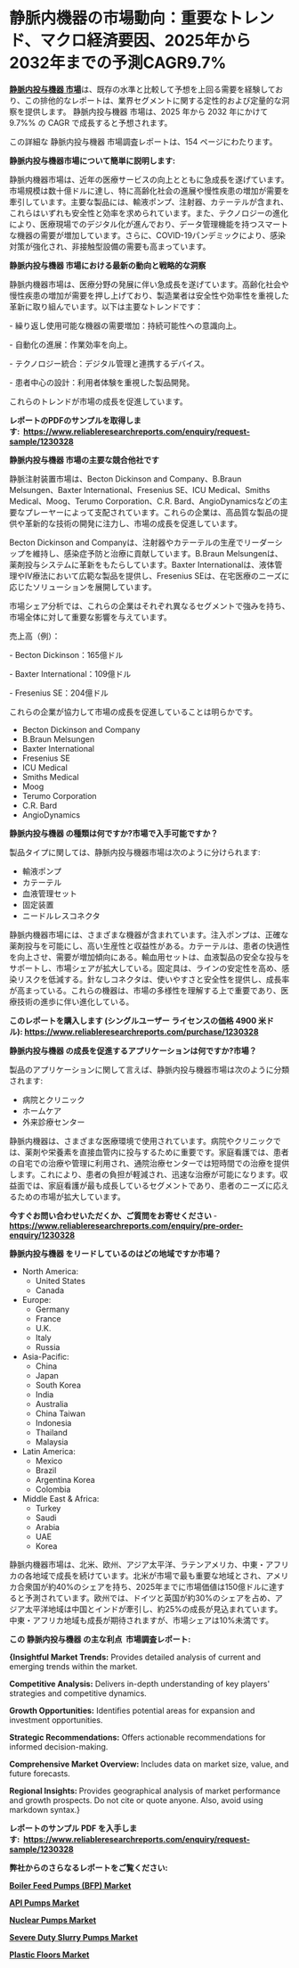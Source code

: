 <p><h1>静脈内機器の市場動向：重要なトレンド、マクロ経済要因、2025年から2032年までの予測CAGR9.7%</h1></p><p data-sourcepos="1:1-1:157"><strong><a href="https://www.reliableresearchreports.com/intravenous-equipment-r1230328?utm_campaign=110&utm_medium=36&utm_source=Github&utm_content=ia&utm_term=16012025&utm_id=intravenous-equipment">静脈内投与機器 市場</a></strong>は、既存の水準と比較して予想を上回る需要を経験しており、この排他的なレポートは、業界セグメントに関する定性的および定量的な洞察を提供します。 静脈内投与機器 市場は、2025 年から 2032 年にかけて 9.7%% の CAGR で成長すると予想されます。</p>
<p data-sourcepos="3:1-3:50">この詳細な 静脈内投与機器 市場調査レポートは、154 ページにわたります。</p>
<p><strong>静脈内投与機器市場について簡単に説明します:</strong></p>
<p><p>静脈内機器市場は、近年の医療サービスの向上とともに急成長を遂げています。市場規模は数十億ドルに達し、特に高齢化社会の進展や慢性疾患の増加が需要を牽引しています。主要な製品には、輸液ポンプ、注射器、カテーテルが含まれ、これらはいずれも安全性と効率を求められています。また、テクノロジーの進化により、医療現場でのデジタル化が進んでおり、データ管理機能を持つスマートな機器の需要が増加しています。さらに、COVID-19パンデミックにより、感染対策が強化され、非接触型設備の需要も高まっています。</p></p>
<p><strong>静脈内投与機器 市場における最新の動向と戦略的な洞察</strong></p>
<p><p>静脈内機器市場は、医療分野の発展に伴い急成長を遂げています。高齢化社会や慢性疾患の増加が需要を押し上げており、製造業者は安全性や効率性を重視した革新に取り組んでいます。以下は主要なトレンドです：</p><p>- 繰り返し使用可能な機器の需要増加：持続可能性への意識向上。</p><p>- 自動化の進展：作業効率を向上。</p><p>- テクノロジー統合：デジタル管理と連携するデバイス。</p><p>- 患者中心の設計：利用者体験を重視した製品開発。</p><p>これらのトレンドが市場の成長を促進しています。</p></p>
<p><strong>レポートのPDFのサンプルを取得します</strong><strong>:&nbsp;&nbsp;<a href="https://www.reliableresearchreports.com/enquiry/request-sample/1230328?utm_campaign=110&utm_medium=36&utm_source=Github&utm_content=ia&utm_term=16012025&utm_id=intravenous-equipment">https://www.reliableresearchreports.com/enquiry/request-sample/1230328</a></strong></p>
<p><strong>静脈内投与機器 市場の主要な競合他社です</strong></p>
<p><p>静脈注射装置市場は、Becton Dickinson and Company、B.Braun Melsungen、Baxter International、Fresenius SE、ICU Medical、Smiths Medical、Moog、Terumo Corporation、C.R. Bard、AngioDynamicsなどの主要なプレーヤーによって支配されています。これらの企業は、高品質な製品の提供や革新的な技術の開発に注力し、市場の成長を促進しています。</p><p>Becton Dickinson and Companyは、注射器やカテーテルの生産でリーダーシップを維持し、感染症予防と治療に貢献しています。B.Braun Melsungenは、薬剤投与システムに革新をもたらしています。Baxter Internationalは、液体管理やIV療法において広範な製品を提供し、Fresenius SEは、在宅医療のニーズに応じたソリューションを展開しています。</p><p>市場シェア分析では、これらの企業はそれぞれ異なるセグメントで強みを持ち、市場全体に対して重要な影響を与えています。</p><p>売上高（例）：</p><p>- Becton Dickinson：165億ドル</p><p>- Baxter International：109億ドル</p><p>- Fresenius SE：204億ドル</p><p>これらの企業が協力して市場の成長を促進していることは明らかです。</p></p>
<p><ul><li>Becton Dickinson and Company</li><li>B.Braun Melsungen</li><li>Baxter International</li><li>Fresenius SE</li><li>ICU Medical</li><li>Smiths Medical</li><li>Moog</li><li>Terumo Corporation</li><li>C.R. Bard</li><li>AngioDynamics</li></ul></p>
<p><strong>静脈内投与機器 の種類は何ですか?市場で入手可能ですか？</strong></p>
<p>製品タイプに関しては、静脈内投与機器市場は次のように分けられます:</p>
<p><ul><li>輸液ポンプ</li><li>カテーテル</li><li>血液管理セット</li><li>固定装置</li><li>ニードルレスコネクタ</li></ul></p>
<p><p>静脈内機器市場には、さまざまな機器が含まれています。注入ポンプは、正確な薬剤投与を可能にし、高い生産性と収益性がある。カテーテルは、患者の快適性を向上させ、需要が増加傾向にある。輸血用セットは、血液製品の安全な投与をサポートし、市場シェアが拡大している。固定具は、ラインの安定性を高め、感染リスクを低減する。針なしコネクタは、使いやすさと安全性を提供し、成長率が高まっている。これらの機器は、市場の多様性を理解する上で重要であり、医療技術の進歩に伴い進化している。</p></p>
<p><strong>このレポートを購入します (シングルユーザー ライセンスの価格 4900 米ドル):&nbsp;<a href="https://www.reliableresearchreports.com/purchase/1230328?utm_campaign=110&utm_medium=36&utm_source=Github&utm_content=ia&utm_term=16012025&utm_id=intravenous-equipment">https://www.reliableresearchreports.com/purchase/1230328</a></strong></p>
<p><strong>静脈内投与機器 の成長を促進するアプリケーションは何ですか?市場？</strong></p>
<p>製品のアプリケーションに関して言えば、静脈内投与機器市場は次のように分類されます:</p>
<p><ul><li>病院とクリニック</li><li>ホームケア</li><li>外来診療センター</li></ul></p>
<p><p>静脈内機器は、さまざまな医療環境で使用されています。病院やクリニックでは、薬剤や栄養素を直接血管内に投与するために重要です。家庭看護では、患者の自宅での治療や管理に利用され、通院治療センターでは短時間での治療を提供します。これにより、患者の負担が軽減され、迅速な治療が可能になります。収益面では、家庭看護が最も成長しているセグメントであり、患者のニーズに応えるための市場が拡大しています。</p></p>
<p><strong>今すぐお問い合わせいただくか、ご質問をお寄せください</strong><strong>&nbsp;</strong>-<strong><a href="https://www.reliableresearchreports.com/enquiry/pre-order-enquiry/1230328?utm_campaign=110&utm_medium=36&utm_source=Github&utm_content=ia&utm_term=16012025&utm_id=intravenous-equipment">https://www.reliableresearchreports.com/enquiry/pre-order-enquiry/1230328</a></strong></p>
<p><strong>静脈内投与機器 をリードしているのはどの地域ですか市場？</strong></p>
<p><ul>
    <li>
        North America:
        <ul>
            <li>United States</li>
            <li>Canada</li>
        </ul>
    </li>
    <li>
        Europe:
        <ul>
            <li>Germany</li>
            <li>France</li>
            <li>U.K.</li>
            <li>Italy</li>
            <li>Russia</li>
        </ul>
    </li>
    <li>
        Asia-Pacific:
        <ul>
            <li>China</li>
            <li>Japan</li>
            <li>South Korea</li>
            <li>India</li>
            <li>Australia</li>
            <li>China Taiwan</li>
            <li>Indonesia</li>
            <li>Thailand</li>
            <li>Malaysia</li>
        </ul>
    </li>
    <li>
        Latin America:
        <ul>
            <li>Mexico</li>
            <li>Brazil</li>
            <li>Argentina Korea</li>
            <li>Colombia</li>
        </ul>
    </li>
    <li>
        Middle East & Africa:
        <ul>
            <li>Turkey</li>
            <li>Saudi</li>
            <li>Arabia</li>
            <li>UAE</li>
            <li>Korea</li>
        </ul>
    </li>
    </ul></p>
<p><p>静脈内機器市場は、北米、欧州、アジア太平洋、ラテンアメリカ、中東・アフリカの各地域で成長を続けています。北米が市場で最も重要な地域とされ、アメリカ合衆国が約40%のシェアを持ち、2025年までに市場価値は150億ドルに達すると予測されています。欧州では、ドイツと英国が約30%のシェアを占め、アジア太平洋地域は中国とインドが牽引し、約25%の成長が見込まれています。中東・アフリカ地域も成長が期待されますが、市場シェアは10%未満です。</p></p>
<p><strong>この 静脈内投与機器 の主な利点&nbsp; 市場調査レポート:</strong></p>
<p><strong>{Insightful Market Trends:</strong> Provides detailed analysis of current and emerging trends within the market.</p>
<p><strong>Competitive Analysis:</strong> Delivers in-depth understanding of key players' strategies and competitive dynamics.</p>
<p><strong>Growth Opportunities:</strong> Identifies potential areas for expansion and investment opportunities.</p>
<p><strong>Strategic Recommendations:</strong> Offers actionable recommendations for informed decision-making.</p>
<p><strong>Comprehensive Market Overview: </strong>Includes data on market size, value, and future forecasts.</p>
<p><strong>Regional Insights: </strong>Provides geographical analysis of market performance and growth prospects. Do not cite or quote anyone. Also, avoid using markdown syntax.}</p>
<p><strong>レポートのサンプル PDF を入手します:&nbsp;</strong><strong>&nbsp;<a href="https://www.reliableresearchreports.com/enquiry/request-sample/1230328?utm_campaign=110&utm_medium=36&utm_source=Github&utm_content=ia&utm_term=16012025&utm_id=intravenous-equipment">https://www.reliableresearchreports.com/enquiry/request-sample/1230328</a></strong></p>
<p></p>
<p></p>
<p></p>
<p></p>
<p><strong>弊社からのさらなるレポートをご覧ください:</strong></p>
<p><strong><p><a href="https://github.com/kathiestrine5ty/Market-Research-Report-List-1/blob/main/boiler-feed-pumps-bfp-market.md?utm_campaign=110&utm_medium=36&utm_source=Github&utm_content=ia&utm_term=16012025&utm_id=intravenous-equipment">Boiler Feed Pumps (BFP) Market</a></p><p><a href="https://github.com/mayabungard8092/Market-Research-Report-List-1/blob/main/api-pumps-market.md?utm_campaign=110&utm_medium=36&utm_source=Github&utm_content=ia&utm_term=16012025&utm_id=intravenous-equipment">API Pumps Market</a></p><p><a href="https://github.com/tamiaknaub6/Market-Research-Report-List-1/blob/main/nuclear-pumps-market.md?utm_campaign=110&utm_medium=36&utm_source=Github&utm_content=ia&utm_term=16012025&utm_id=intravenous-equipment">Nuclear Pumps Market</a></p><p><a href="https://github.com/FosterFahey91/Market-Research-Report-List-1/blob/main/severe-duty-slurry-pumps-market.md?utm_campaign=110&utm_medium=36&utm_source=Github&utm_content=ia&utm_term=16012025&utm_id=intravenous-equipment">Severe Duty Slurry Pumps Market</a></p><p><a href="https://github.com/NarcisoFerry/Market-Research-Report-List-1/blob/main/plastic-floors-market.md?utm_campaign=110&utm_medium=36&utm_source=Github&utm_content=ia&utm_term=16012025&utm_id=intravenous-equipment">Plastic Floors Market</a></p></strong></p>